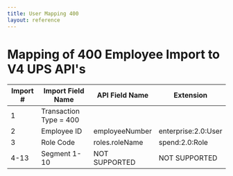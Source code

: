 ```yaml
---
title: User Mapping 400
layout: reference
---
```

# Mapping of 400 Employee Import to V4 UPS API's

Import #|Import Field Name|API Field Name|Extension
---|---|---|---
1|Transaction Type = 400||
2|Employee ID|employeeNumber|enterprise:2.0:User
3|Role Code|roles.roleName|spend:2.0:Role
4-13|Segment 1-10|NOT SUPPORTED| NOT SUPPORTED
